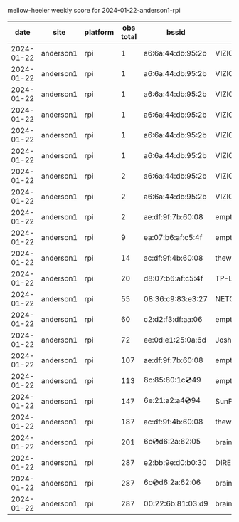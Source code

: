 mellow-heeler weekly score for 2024-01-22-anderson1-rpi

|date|site|platform|obs total|bssid|ssid|lat|lng|
|--|--|--|--|--|--|--|--|
|2024-01-22|anderson1|rpi|1|a6:6a:44:db:95:2b|VIZIOCastAudio4254|0|0|
|2024-01-22|anderson1|rpi|1|a6:6a:44:db:95:2b|VIZIOCastAudio5990|0|0|
|2024-01-22|anderson1|rpi|1|a6:6a:44:db:95:2b|VIZIOCastAudio7679|0|0|
|2024-01-22|anderson1|rpi|1|a6:6a:44:db:95:2b|VIZIOCastAudio2625|0|0|
|2024-01-22|anderson1|rpi|1|a6:6a:44:db:95:2b|VIZIOCastAudio6924|0|0|
|2024-01-22|anderson1|rpi|1|a6:6a:44:db:95:2b|VIZIOCastAudio8932|0|0|
|2024-01-22|anderson1|rpi|2|a6:6a:44:db:95:2b|VIZIOCastAudio8249|0|0|
|2024-01-22|anderson1|rpi|2|a6:6a:44:db:95:2b|VIZIOCastAudio9741|0|0|
|2024-01-22|anderson1|rpi|2|ae:df:9f:7b:60:08|empty_ssid|0|0|
|2024-01-22|anderson1|rpi|9|ea:07:b6:af:c5:4f|empty_ssid|0|0|
|2024-01-22|anderson1|rpi|14|ac:df:9f:4b:60:08|theweef|0|0|
|2024-01-22|anderson1|rpi|20|d8:07:b6:af:c5:4f|TP-Link_C54F|0|0|
|2024-01-22|anderson1|rpi|55|08:36:c9:83:e3:27|NETGEAR34|0|0|
|2024-01-22|anderson1|rpi|60|c2:d2:f3:df:aa:06|empty_ssid|0|0|
|2024-01-22|anderson1|rpi|72|ee:0d:e1:25:0a:6d|JoshLily|0|0|
|2024-01-22|anderson1|rpi|107|ae:df:9f:7b:60:08|empty_ssid|0|0|
|2024-01-22|anderson1|rpi|113|8c:85:80:1c:cd:49|empty_ssid|0|0|
|2024-01-22|anderson1|rpi|147|6e:21:a2:a4:cd:94|SunPower21450|0|0|
|2024-01-22|anderson1|rpi|187|ac:df:9f:4b:60:08|theweef|0|0|
|2024-01-22|anderson1|rpi|201|6c:cd:d6:2a:62:05|braingang2_5GEXT|0|0|
|2024-01-22|anderson1|rpi|287|e2:bb:9e:d0:b0:30|DIRECT-9ED03030|0|0|
|2024-01-22|anderson1|rpi|287|6c:cd:d6:2a:62:06|braingang2_2GEXT|0|0|
|2024-01-22|anderson1|rpi|287|00:22:6b:81:03:d9|braingang2|0|0|
